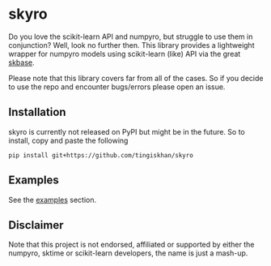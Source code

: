 # skyro

Do you love the scikit-learn API and numpyro, but struggle to use them in conjunction? Well, look no further
then. This library provides a lightweight wrapper for numpyro models using scikit-learn (like) API via the great 
[skbase](https://github.com/sktime/skbase).

Please note that this library covers far from all of the cases. So if you decide to use the repo and encounter 
bugs/errors please open an issue.

## Installation

skyro is currently not released on PyPI but might be in the future. So to install, copy and paste the following

```commandline
pip install git+https://github.com/tingiskhan/skyro
```

## Examples
See the [examples](./examples) section.

## Disclaimer
Note that this project is not endorsed, affiliated or supported by either the numpyro, sktime or scikit-learn 
developers, the name is just a mash-up.